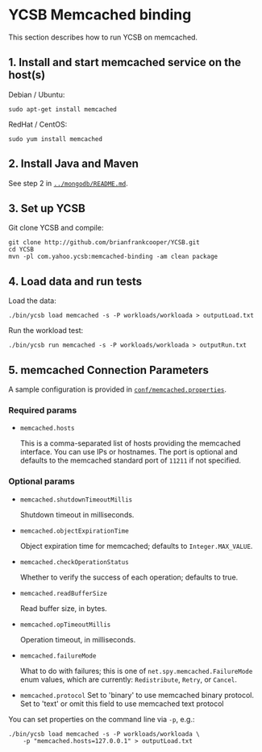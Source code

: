 <!--
Copyright (c) 2015 YCSB contributors. All rights reserved.

Licensed under the Apache License, Version 2.0 (the "License"); you
may not use this file except in compliance with the License. You
may obtain a copy of the License at

http://www.apache.org/licenses/LICENSE-2.0

Unless required by applicable law or agreed to in writing, software
distributed under the License is distributed on an "AS IS" BASIS,
WITHOUT WARRANTIES OR CONDITIONS OF ANY KIND, either express or
implied. See the License for the specific language governing
permissions and limitations under the License. See accompanying
LICENSE file.
-->

# YCSB Memcached binding

This section describes how to run YCSB on memcached.

## 1. Install and start memcached service on the host(s)

Debian / Ubuntu:

    sudo apt-get install memcached

RedHat / CentOS:

    sudo yum install memcached

## 2. Install Java and Maven

See step 2 in [`../mongodb/README.md`](../mongodb/README.md).

## 3. Set up YCSB

Git clone YCSB and compile:

    git clone http://github.com/brianfrankcooper/YCSB.git
    cd YCSB
    mvn -pl com.yahoo.ycsb:memcached-binding -am clean package

## 4. Load data and run tests

Load the data:

    ./bin/ycsb load memcached -s -P workloads/workloada > outputLoad.txt

Run the workload test:

    ./bin/ycsb run memcached -s -P workloads/workloada > outputRun.txt

## 5. memcached Connection Parameters

A sample configuration is provided in
[`conf/memcached.properties`](conf/memcached.properties).

### Required params

- `memcached.hosts`

  This is a comma-separated list of hosts providing the memcached interface.
  You can use IPs or hostnames. The port is optional and defaults to the
  memcached standard port of `11211` if not specified.

### Optional params

- `memcached.shutdownTimeoutMillis`

  Shutdown timeout in milliseconds.

- `memcached.objectExpirationTime`

  Object expiration time for memcached; defaults to `Integer.MAX_VALUE`.

- `memcached.checkOperationStatus`

  Whether to verify the success of each operation; defaults to true.

- `memcached.readBufferSize`

  Read buffer size, in bytes.

- `memcached.opTimeoutMillis`

  Operation timeout, in milliseconds.

- `memcached.failureMode`

  What to do with failures; this is one of `net.spy.memcached.FailureMode` enum
  values, which are currently: `Redistribute`, `Retry`, or `Cancel`.

- `memcached.protocol`
  Set to 'binary' to use memcached binary protocol. Set to 'text' or omit this field
  to use memcached text protocol

You can set properties on the command line via `-p`, e.g.:

    ./bin/ycsb load memcached -s -P workloads/workloada \
        -p "memcached.hosts=127.0.0.1" > outputLoad.txt
